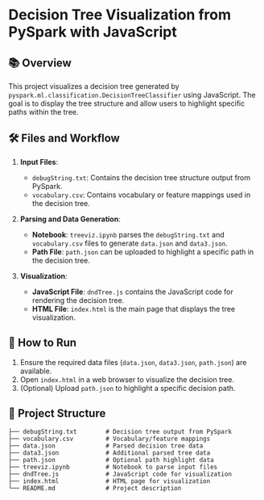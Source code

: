 # Decision Tree Visualization from PySpark with JavaScript

## 📚 Overview

This project visualizes a decision tree generated by `pyspark.ml.classification.DecisionTreeClassifier` using JavaScript. The goal is to display the tree structure and allow users to highlight specific paths within the tree.

## 🛠 Files and Workflow

1. **Input Files**:
   - `debugString.txt`: Contains the decision tree structure output from PySpark.
   - `vocabulary.csv`: Contains vocabulary or feature mappings used in the decision tree.

2. **Parsing and Data Generation**:
   - **Notebook**: `treeviz.ipynb` parses the `debugString.txt` and `vocabulary.csv` files to generate `data.json` and `data3.json`.
   - **Path File**: `path.json` can be uploaded to highlight a specific path in the decision tree.

3. **Visualization**:
   - **JavaScript File**: `dndTree.js` contains the JavaScript code for rendering the decision tree.
   - **HTML File**: `index.html` is the main page that displays the tree visualization.

## 🚀 How to Run

1. Ensure the required data files (`data.json`, `data3.json`, `path.json`) are available.
2. Open `index.html` in a web browser to visualize the decision tree.
3. (Optional) Upload `path.json` to highlight a specific decision path.

## 📂 Project Structure

```
├── debugString.txt        # Decision tree output from PySpark
├── vocabulary.csv         # Vocabulary/feature mappings
├── data.json              # Parsed decision tree data
├── data3.json             # Additional parsed tree data
├── path.json              # Optional path highlight data
├── treeviz.ipynb          # Notebook to parse input files
├── dndTree.js             # JavaScript code for visualization
├── index.html             # HTML page for visualization
└── README.md              # Project description
```
